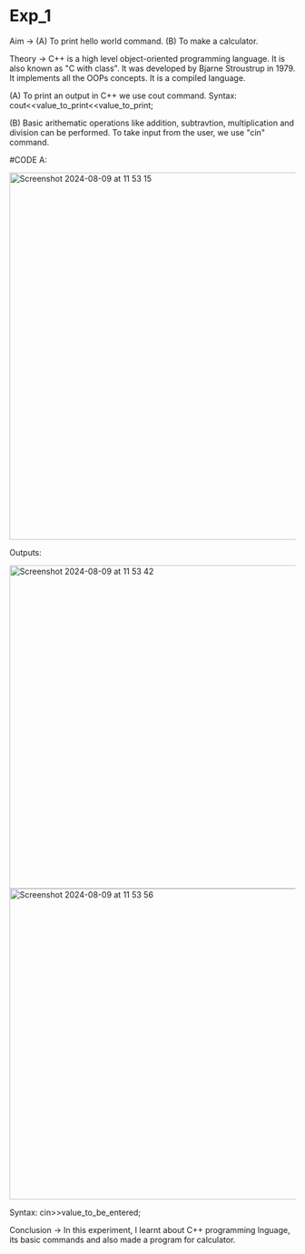 # Exp_1
Aim -> (A) To print hello world command. (B) To make a calculator.

Theory -> C++ is a high level object-oriented programming language. It is also known as "C with class". It was developed by Bjarne Stroustrup in 1979. It implements all the OOPs concepts. It is a compiled language.

(A) To print an output in C++ we use cout command. Syntax: cout<<value_to_print<<value_to_print;

(B) Basic arithematic operations like addition, subtravtion, multiplication and division can be performed. To take input from the user, we use "cin" command.

#CODE A:

<img width="646" alt="Screenshot 2024-08-09 at 11 53 15" src="https://github.com/user-attachments/assets/57acde09-dd6e-4c09-aa3d-a6ac1ddc1afa">

Outputs: 

<img width="569" alt="Screenshot 2024-08-09 at 11 53 42" src="https://github.com/user-attachments/assets/4225f0af-93da-43e7-b751-a3ea7c981fe4">

<img width="547" alt="Screenshot 2024-08-09 at 11 53 56" src="https://github.com/user-attachments/assets/caa2ea5a-46ea-4f4b-bae6-8db94c900e42">

Syntax: cin>>value_to_be_entered;

Conclusion -> In this experiment, I learnt about C++ programming lnguage, its basic commands and also made a program for calculator.
